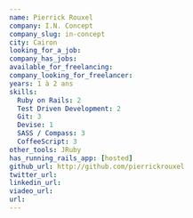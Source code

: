 ```yaml
---
name: Pierrick Rouxel
company: I.N. Concept
company_slug: in-concept
city: Cairon
looking_for_a_job:
company_has_jobs:
available_for_freelancing:
company_looking_for_freelancer:
years: 1 à 2 ans
skills:
  Ruby on Rails: 2
  Test Driven Development: 2
  Git: 3
  Devise: 1
  SASS / Compass: 3
  CoffeeScript: 3
other_tools: JRuby
has_running_rails_app: [hosted]
github_url: http://github.com/pierrickrouxel
twitter_url:
linkedin_url:
viadeo_url:
url:
---
```

